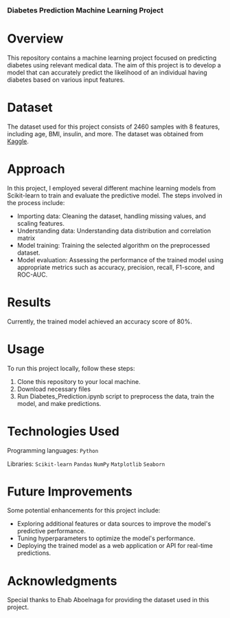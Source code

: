 ### Diabetes Prediction Machine Learning Project

# Overview

This repository contains a machine learning project focused on predicting diabetes using relevant medical data. The aim of this project is to develop a model that can accurately predict the likelihood of an individual having diabetes based on various input features.

# Dataset

The dataset used for this project consists of 2460 samples with 8 features, including age, BMI, insulin, and more. The dataset was obtained from [Kaggle](https://www.kaggle.com/datasets/ehababoelnaga/diabetes-dataset).

# Approach

In this project, I employed several different machine learning models from Scikit-learn to train and evaluate the predictive model. The steps involved in the process include:

- Importing data: Cleaning the dataset, handling missing values, and scaling features.
- Understanding data: Understanding data distribution and correlation matrix
- Model training: Training the selected algorithm on the preprocessed dataset.
- Model evaluation: Assessing the performance of the trained model using appropriate metrics such as accuracy, precision, recall, F1-score, and ROC-AUC.

# Results

Currently, the trained model achieved an accuracy score of 80%. 

# Usage

To run this project locally, follow these steps:

1. Clone this repository to your local machine.
2. Download necessary files
3. Run Diabetes_Prediction.ipynb script to preprocess the data, train the model, and make predictions.
   
# Technologies Used

Programming languages: `Python`

Libraries: `Scikit-learn` `Pandas` `NumPy` `Matplotlib` `Seaborn`

# Future Improvements

Some potential enhancements for this project include:

- Exploring additional features or data sources to improve the model's predictive performance.
- Tuning hyperparameters to optimize the model's performance.
- Deploying the trained model as a web application or API for real-time predictions.

# Acknowledgments
Special thanks to Ehab Aboelnaga for providing the dataset used in this project.

